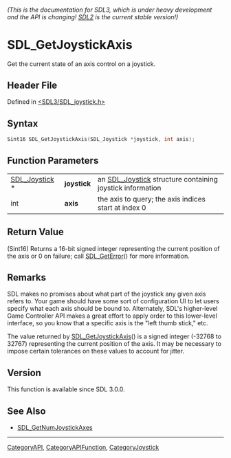 ###### (This is the documentation for SDL3, which is under heavy development and the API is changing! [SDL2](https://wiki.libsdl.org/SDL2/) is the current stable version!)
# SDL_GetJoystickAxis

Get the current state of an axis control on a joystick.

## Header File

Defined in [<SDL3/SDL_joystick.h>](https://github.com/libsdl-org/SDL/blob/main/include/SDL3/SDL_joystick.h)

## Syntax

```c
Sint16 SDL_GetJoystickAxis(SDL_Joystick *joystick, int axis);
```

## Function Parameters

|                                |              |                                                                           |
| ------------------------------ | ------------ | ------------------------------------------------------------------------- |
| [SDL_Joystick](SDL_Joystick) * | **joystick** | an [SDL_Joystick](SDL_Joystick) structure containing joystick information |
| int                            | **axis**     | the axis to query; the axis indices start at index 0                      |

## Return Value

(Sint16) Returns a 16-bit signed integer representing the current position
of the axis or 0 on failure; call [SDL_GetError](SDL_GetError)() for more
information.

## Remarks

SDL makes no promises about what part of the joystick any given axis refers
to. Your game should have some sort of configuration UI to let users
specify what each axis should be bound to. Alternately, SDL's higher-level
Game Controller API makes a great effort to apply order to this lower-level
interface, so you know that a specific axis is the "left thumb stick," etc.

The value returned by [SDL_GetJoystickAxis](SDL_GetJoystickAxis)() is a
signed integer (-32768 to 32767) representing the current position of the
axis. It may be necessary to impose certain tolerances on these values to
account for jitter.

## Version

This function is available since SDL 3.0.0.

## See Also

- [SDL_GetNumJoystickAxes](SDL_GetNumJoystickAxes)

----
[CategoryAPI](CategoryAPI), [CategoryAPIFunction](CategoryAPIFunction), [CategoryJoystick](CategoryJoystick)

